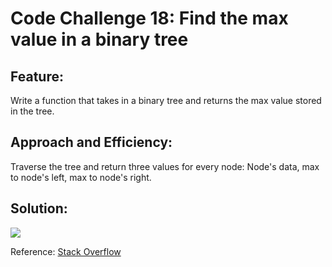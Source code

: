 # Code Challenge 18: Find the max value in a binary tree

## Feature: 

Write a function that takes in a binary tree and returns the max value stored in the tree. 

## Approach and Efficiency:

Traverse the tree and return three values for every node: Node's data, max to node's left, max to node's right. 

## Solution: 

<img src="\assets/find_max_value.jpg"> 

Reference: <a href="https://stackoverflow.com/questions/23173932/how-to-find-max-value-in-a-binary-tree">Stack Overflow</a>
